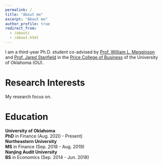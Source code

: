 ```yaml
---
permalink: /
title: "About me"
excerpt: "About me"
author_profile: true
redirect_from: 
  - /about/
  - /about.html
---
```


I am a third-year Ph.D. student co-advised by [Prof. William L. Megginson](https://www.ou.edu/price/finance/faculty/billmegginson) and [Prof. Jared Stanfield](http://jaredstanfield.com/) in the [Price College of Business](https://www.ou.edu/price/finance) of the University of Oklahoma (OU). 

Research Interests
======
My research focus on. 

Education
======
**University of Oklahoma**<br /> 
**PhD** in Finance (Aug. 2020 - Present)<br /> 
**Northeastern University**<br /> 
**MS** in Finance (Sep. 2018 - Aug. 2019)<br /> 
**Nanjing Audit University**<br /> 
**BS** in Economics (Sep. 2014 - Jun. 2018)